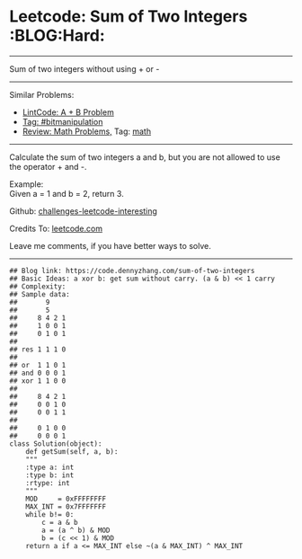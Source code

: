 
# Leetcode: Sum of Two Integers     :BLOG:Hard:

---

Sum of two integers without using + or -  

---

Similar Problems:  

-   [LintCode: A + B Problem](https://code.dennyzhang.com/a-b-problem)
-   [Tag: #bitmanipulation](https://code.dennyzhang.com/tag/bitmanipulation)
-   [Review: Math Problems,](https://code.dennyzhang.com/review-math) Tag: [math](https://code.dennyzhang.com/tag/math)

---

Calculate the sum of two integers a and b, but you are not allowed to use the operator + and -.  

Example:  
Given a = 1 and b = 2, return 3.  

Github: [challenges-leetcode-interesting](https://github.com/DennyZhang/challenges-leetcode-interesting/tree/master/problems/sum-of-two-integers)  

Credits To: [leetcode.com](https://leetcode.com/problems/sum-of-two-integers/description/)  

Leave me comments, if you have better ways to solve.  

---

    ## Blog link: https://code.dennyzhang.com/sum-of-two-integers
    ## Basic Ideas: a xor b: get sum without carry. (a & b) << 1 carry
    ## Complexity:
    ## Sample data:
    ##       9
    ##       5
    ##     8 4 2 1
    ##     1 0 0 1
    ##     0 1 0 1
    ##
    ## res 1 1 1 0
    ##
    ## or  1 1 0 1
    ## and 0 0 0 1
    ## xor 1 1 0 0
    ##
    ##     8 4 2 1
    ##     0 0 1 0
    ##     0 0 1 1
    ##
    ##     0 1 0 0
    ##     0 0 0 1
    class Solution(object):
        def getSum(self, a, b):
    	"""
    	:type a: int
    	:type b: int
    	:rtype: int
    	"""
    	MOD     = 0xFFFFFFFF
    	MAX_INT = 0x7FFFFFFF
    	while b!= 0:
    	    c = a & b
    	    a = (a ^ b) & MOD
    	    b = (c << 1) & MOD
    	return a if a <= MAX_INT else ~(a & MAX_INT) ^ MAX_INT

